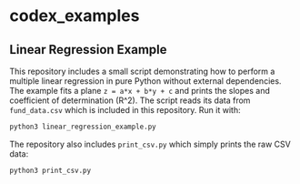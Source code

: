 # codex_examples

## Linear Regression Example

This repository includes a small script demonstrating how to perform a
multiple linear regression in pure Python without external dependencies.
The example fits a plane ``z = a*x + b*y + c`` and prints the slopes and
coefficient of determination (R^2). The script reads its data from
``fund_data.csv`` which is included in this repository.
Run it with:

```bash
python3 linear_regression_example.py
```

The repository also includes `print_csv.py` which simply prints the raw CSV data:

```bash
python3 print_csv.py
```

